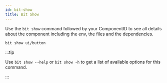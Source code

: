 ```yaml
---
id: bit-show
title: Bit Show
---
```


Use the `bit show` command followed by your ComponentID to see all details about the component including the env, the files and the dependencies.

```bash
bit show ui/button
```

:::tip

Use `bit show --help` or `bit show -h` to get a list of available options for this command.

:::
